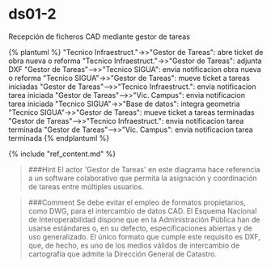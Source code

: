 # ds01-2

Recepción de ficheros CAD mediante gestor de tareas  

{% plantuml %}
"Tecnico Infraestruct."->>"Gestor de Tareas": abre ticket de obra nueva o reforma
"Tecnico Infraestruct."->>"Gestor de Tareas": adjunta DXF
"Gestor de Tareas"-->>"Tecnico SIGUA": envia notificacion obra nueva o reforma
"Tecnico SIGUA"->>"Gestor de Tareas": mueve ticket a tareas iniciadas
"Gestor de Tareas"-->>"Tecnico Infraestruct.": envia notificacion tarea iniciada
"Gestor de Tareas"-->>"Vic. Campus": envia notificacion tarea iniciada
"Tecnico SIGUA"->>"Base de datos": integra geometria
"Tecnico SIGUA"->>"Gestor de Tareas": mueve ticket a tareas terminadas
"Gestor de Tareas"-->>"Tecnico Infraestruct.": envia notificacion tarea terminada
"Gestor de Tareas"-->>"Vic. Campus": envia notificacion tarea terminada
{% endplantuml %}

{% include "ref_content.md" %}

<!--sec data-title="⌨ Notas de los desarrolladores" data-id="devnotes01_2" ces-->

> ###Hint
> El actor 'Gestor de Tareas' en este diagrama hace referencia a un software colaborativo que permita la asignación y coordinación de tareas entre múltiples usuarios.

> ###Comment
> Se debe evitar el empleo de formatos propietarios, como DWG, para el intercambio de datos CAD. El Esquema Nacional de Interoperabilidad dispone que en la Administración Pública han de usarse estándares o, en su defecto, especificaciones abiertas y de uso generalizado. El único formato que cumple este requisito es DXF, que, de hecho, es uno de los medios válidos de intercambio de cartografía que admite la Dirección General de Catastro.  

<!--endsec-->